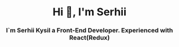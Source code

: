 <h1 align="center">Hi 👋, I'm Serhii</h1>
<h3 align="center">I`m Serhii Kysil a Front-End Developer. Experienced with React(Redux)</h3>
